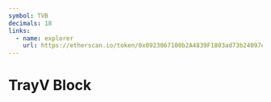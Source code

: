 ```yaml
---
symbol: TVB
decimals: 18
links:
  - name: explorer
    url: https://etherscan.io/token/0x0923067100b2A4839F1803ad73b24097e20109Df
---
```


# TrayV Block
